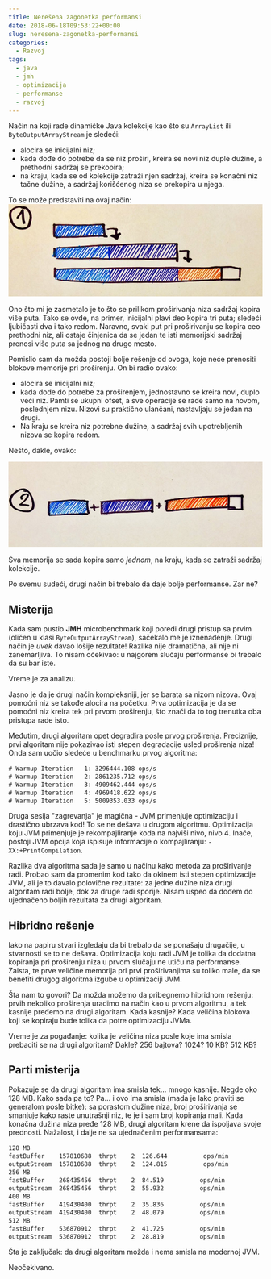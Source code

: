 ```yaml
---
title: Nerešena zagonetka performansi
date: 2018-06-18T09:53:22+00:00
slug: neresena-zagonetka-performansi
categories:
  - Razvoj
tags:
  - java
  - jmh
  - optimizacija
  - performanse
  - razvoj
---
```


Način na koji rade dinamičke Java kolekcije kao što su `ArrayList` ili `ByteOutputArrayStream` je sledeći:

<!--more-->

  + alocira se inicijalni niz;
  + kada dođe do potrebe da se niz proširi, kreira se novi niz duple dužine, a prethodni sadržaj se prekopira;
  + na kraju, kada se od kolekcije zatraži njen sadržaj, kreira se konačni niz tačne dužine, a sadržaj korišćenog niza se prekopira u njega.

To se može predstaviti na ovaj način: ![](niz1.jpg)

Ono što mi je zasmetalo je to što se prilikom proširivanja niza sadržaj kopira više puta. Tako se ovde, na primer, inicijalni plavi deo kopira tri puta; sledeći ljubičasti dva i tako redom. Naravno, svaki put pri proširivanju se kopira ceo prethodni niz, ali ostaje činjenica da se jedan te isti memorijski sadržaj prenosi više puta sa jednog na drugo mesto.

Pomislio sam da možda postoji bolje rešenje od ovoga, koje neće prenositi blokove memorije pri proširenju. On bi radio ovako:

  + alocira se inicijalni niz;
  + kada dođe do potrebe za proširenjem, jednostavno se kreira novi, duplo veći niz. Pamti se ukupni ofset, a sve operacije se rade samo na novom, poslednjem nizu. Nizovi su praktično ulančani, nastavljaju se jedan na drugi.
  + Na kraju se kreira niz potrebne dužine, a sadržaj svih upotrebljenih nizova se kopira redom.

Nešto, dakle, ovako:

![](niz2.jpg)

Sva memorija se sada kopira samo _jednom_, na kraju, kada se zatraži sadržaj kolekcije.

Po svemu sudeći, drugi način bi trebalo da daje bolje performanse. Zar ne?

## Misterija

Kada sam pustio **JMH** microbenchmark koji poredi drugi pristup sa prvim (oličen u klasi `ByteOutputArrayStream`), sačekalo me je iznenađenje. Drugi način je _uvek_ davao lošije rezultate! Razlika nije dramatična, ali nije ni zanemarljiva. To nisam očekivao: u najgorem slučaju performanse bi trebalo da su bar iste.

Vreme je za analizu.

Jasno je da je drugi način kompleksniji, jer se barata sa nizom nizova. Ovaj pomoćni niz se takođe alocira na početku. Prva optimizacija je da se pomoćni niz kreira tek pri prvom proširenju, što znači da to tog trenutka oba pristupa rade isto.

Međutim, drugi algoritam opet degradira posle prvog proširenja. Preciznije, prvi algoritam nije pokazivao isti stepen degradacije usled proširenja niza! Onda sam uočio sledeće u benchmarku prvog algoritma:

    # Warmup Iteration   1: 3296444.108 ops/s
    # Warmup Iteration   2: 2861235.712 ops/s
    # Warmup Iteration   3: 4909462.444 ops/s
    # Warmup Iteration   4: 4969418.622 ops/s
    # Warmup Iteration   5: 5009353.033 ops/s


Druga sesija "zagrevanja" je magična - JVM primenjuje optimizaciju i drastično ubrzava kod! To se ne dešava u drugom algoritmu. Optimizacija koju JVM primenjuje je rekompajliranje koda na najviši nivo, nivo 4. Inače, postoji JVM opcija koja ispisuje informacije o kompajliranju: `-XX:+PrintCompilation`.

Razlika dva algoritma sada je samo u načinu kako metoda za proširivanje radi. Probao sam da promenim kod tako da okinem isti stepen optimizacije JVM, ali je to davalo polovične rezultate: za jedne dužine niza drugi algoritam radi bolje, dok za druge radi sporije. Nisam uspeo da dođem do ujednačeno boljih rezultata za drugi algoritam.

## Hibridno rešenje

Iako na papiru stvari izgledaju da bi trebalo da se ponašaju drugačije, u stvarnosti se to ne dešava. Optimizacija koju radi JVM je tolika da dodatna kopiranja pri proširenju niza u prvom slučaju ne utiču na performanse. Zaista, te prve veličine memorija pri prvi proširivanjima su toliko male, da se benefiti drugog algoritma izgube u optimizaciji JVM.

Šta nam to govori? Da možda možemo da pribegnemo hibridnom rešenju: prvih nekoliko proširenja uradimo na način kao u prvom algoritmu, a tek kasnije pređemo na drugi algoritam. Kada kasnije? Kada veličina blokova koji se kopiraju bude tolika da potre optimizaciju JVMa.

Vreme je za pogađanje: kolika je veličina niza posle koje ima smisla prebaciti se na drugi algoritam? Dakle? 256 bajtova? 1024? 10 KB? 512 KB?

## Parti misterija

Pokazuje se da drugi algoritam ima smisla tek... mnogo kasnije. Negde oko 128 MB. Kako sada pa to? Pa... i ovo ima smisla (mada je lako praviti se generalom posle bitke): sa porastom dužine niza, broj proširivanja se smanjuje kako raste unutrašnji niz, te je i sam broj kopiranja mali. Kada konačna dužina niza pređe 128 MB, drugi algoritam krene da ispoljava svoje prednosti. Nažalost, i dalje ne sa ujednačenim performansama:

    128 MB
    fastBuffer    157810688  thrpt    2  126.644          ops/min
    outputStream  157810688  thrpt    2  124.815          ops/min
    256 MB
    fastBuffer    268435456  thrpt    2  84.519          ops/min
    outputStream  268435456  thrpt    2  55.932          ops/min
    400 MB
    fastBuffer    419430400  thrpt    2  35.836          ops/min
    outputStream  419430400  thrpt    2  48.079          ops/min
    512 MB
    fastBuffer    536870912  thrpt    2  41.725          ops/min
    outputStream  536870912  thrpt    2  28.819          ops/min


Šta je zaključak: da drugi algoritam možda i nema smisla na modernoj JVM.

Neočekivano.